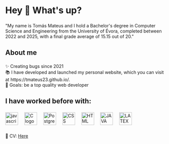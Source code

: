 <h1 align="left">Hey 👋 What's up?</h1>

###

<p align="left">"My name is Tomás Mateus and I hold a Bachelor's degree in Computer Science and Engineering from the University of Évora, completed between 2022 and 2025, with a final grade average of 15.15 out of 20."</p>

###

<h2 align="left">About me</h2>

###

<p align="left">✨ Creating bugs since 2021<br>📚 I have developed and launched my personal website, which you can visit at https://tmateus23.github.io/.<br>🎯 Goals: be a top quality web developer<br>

###

<h2 align="left">I have worked before with:</h2>

###

<div align="left">
  <img src="https://cdn.jsdelivr.net/gh/devicons/devicon/icons/javascript/javascript-original.svg" height="40" alt="javascript logo"  />
  <img width="12" />
  <img src="https://cdn.jsdelivr.net/gh/devicons/devicon@latest/icons/c/c-original.svg" height="40" alt="C logo" />  
  <img width="12" />
  <img src="https://cdn.jsdelivr.net/gh/devicons/devicon@latest/icons/postgresql/postgresql-original-wordmark.svg" height="40" alt="Postgre SQL logo" />
  <img width="12" />
  <img src="https://cdn.jsdelivr.net/gh/devicons/devicon@latest/icons/css3/css3-original.svg" height = "40" alt="CSS logo"/>
  <img width="12" /> 
  <img src="https://cdn.jsdelivr.net/gh/devicons/devicon@latest/icons/html5/html5-original-wordmark.svg" height="40" alt="HTML logo"/>
  <img width="12" />  
  <img src="https://cdn.jsdelivr.net/gh/devicons/devicon@latest/icons/java/java-original-wordmark.svg" height="40" alt="JAVA logo"/>
  <img width="12" />   
  <img src="https://cdn.jsdelivr.net/gh/devicons/devicon@latest/icons/latex/latex-original.svg" height="40" alt="LATEX logo"/>
  <img width="12" /> 
 
          
</div>

###

<p align="left">
  📄 CV: <a href="https://drive.google.com/file/d/1qi5nRcsk0x7rlEmk0TmT3_21MvAQhmRA/view?usp=sharing" target="_blank">Here</a>
</p>
